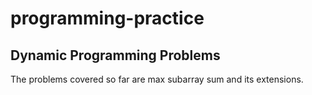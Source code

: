 # programming-practice

## Dynamic Programming Problems
The problems covered so far are max subarray sum and its extensions.
